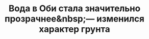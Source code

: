 ---
title: Вода в Оби стала значительно прозрачнее&amp;nbsp;— изменился характер грунта
location: Река Обь, 10 км ниже устья реки Томь. Томский район, Томская область, Россия
thumb_width: 288
taxonomy:
    tag:
        - main_gallery
---